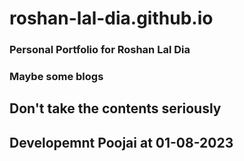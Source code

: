 # roshan-lal-dia.github.io
### Personal Portfolio for Roshan Lal Dia

### Maybe some blogs

## Don't take the contents seriously

## Developemnt Poojai at 01-08-2023
